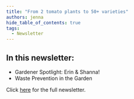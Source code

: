 ```yaml
---
title: "From 2 tomato plants to 50+ varieties"
authors: jenna
hide_table_of_contents: true
tags:
  - Newsletter
---
```


## In this newsletter:

* Gardener Spotlight: Erin & Shanna!
* Waste Prevention in the Garden

Click [here](https://mailchi.mp/27bc210f7797/april-featured-gardeners) for the full newsletter.